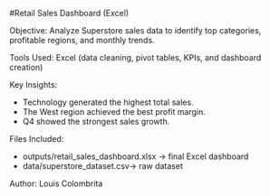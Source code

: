 #Retail Sales Dashboard (Excel)

Objective: 
Analyze Superstore sales data to identify top categories, profitable regions, and monthly trends.

Tools Used: 
Excel (data cleaning, pivot tables, KPIs, and dashboard creation)

Key Insights:
- Technology generated the highest total sales.
- The West region achieved the best profit margin.
- Q4 showed the strongest sales growth.

Files Included:
- outputs/retail_sales_dashboard.xlsx → final Excel dashboard  
- data/superstore_dataset.csv→ raw dataset  

Author: Louis Colombrita
